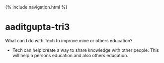 {% include navigation.html %}

# aaditgupta-tri3

What can I do with Tech to improve mine or others education?
- Tech can help create a way to share knowledge with other people. This will help a persons education and also others education.
